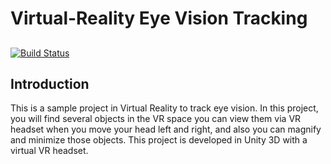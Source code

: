 # Virtual-Reality Eye Vision Tracking
## 

[![Build Status](https://travis-ci.org/anksji/Virtual-Reality-Eye-Vision-Inline-PicoVR.svg?branch=main)](https://travis-ci.org/anksji/Virtual-Reality-Eye-Vision-Inline-PicoVR)

## Introduction
This is a sample project in Virtual Reality to track eye vision. In this project, you will find several objects in the VR space you can view them via VR headset when you move your head left and right, and also you can magnify and minimize those objects. This project is developed in Unity 3D with a virtual VR headset.

